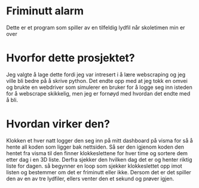 # Friminutt alarm
Dette er et program som spiller av en tilfeldig lydfil når skoletimen min er over

# Hvorfor dette prosjektet?
Jeg valgte å lage dette fordi jeg var intresert i å lære webscraping og jeg ville bli bedre på å skrive python. Det endte opp med at jeg tokk en omvei og brukte en webdriver som simulerer en bruker for å logge seg inn isteden for å webscrape skikkelig, men jeg er fornøyd med hvordan det endte med å bli.

# Hvordan virker den?
Klokken et hver natt logger den seg inn på mitt dashboard på visma for så å hente all koden som ligger bak nettsiden. Så ser den igjenom koden den hentet fra visma til den finner klokkeslettene for hver time og sortere dem etter dag i en 3D liste. Derfra sjekker den hvilken dag det er og henter riktig liste for dagen. så begynner en loop som sjekker klokkeslettet opp imot listen og bestemmer om det er friminutt eller ikke. Dersom det er det spiller den av en av tre lydfiler, ellers venter den et sekund og prøver igjen.
